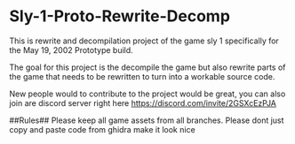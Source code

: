 # Sly-1-Proto-Rewrite-Decomp

This is rewrite and decompilation project of the game sly 1 specifically for the May 19, 2002 Prototype build.

The goal for this project is the decompile the game but also rewrite parts of the game that needs to be rewritten to turn into a workable source code.

New people would to contribute to the project would be great, you can also join are discord server right here https://discord.com/invite/2GSXcEzPJA

##Rules##
Please keep all game assets from all branches.
Please dont just copy and paste code from ghidra make it look nice
